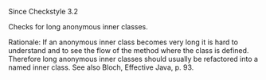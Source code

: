 Since Checkstyle 3.2

Checks for long anonymous inner classes.

Rationale: If an anonymous inner class becomes very long it is hard to
understand and to see the flow of the method where the class is defined.
Therefore long anonymous inner classes should usually be refactored into
a named inner class. See also Bloch, Effective Java, p. 93.
